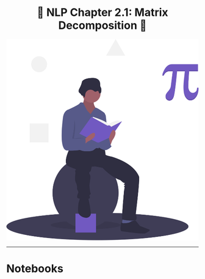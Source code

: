 <h1 align='center'>💬 NLP Chapter 2.1: Matrix Decomposition 💬</h1>

<div align="center">
  <img src='./src/read-me-images/math.svg' alt='Documents' />
</div>

---

# Notebooks
